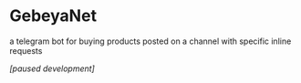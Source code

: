 # GebeyaNet
a telegram bot for buying products posted on a channel with specific inline requests 

*[paused development]*
